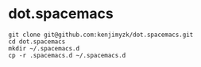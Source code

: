 # dot.spacemacs
```
git clone git@github.com:kenjimyzk/dot.spacemacs.git
cd dot.spacemacs
mkdir ~/.spacemacs.d
cp -r .spacemacs.d ~/.spacemacs.d
```
